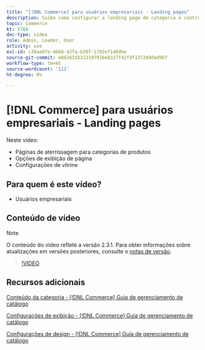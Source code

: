 ```yaml
---
title: "[!DNL Commerce] para usuários empresariais - Landing pages"
description: Saiba como configurar a landing page de categoria e controlar a aparência.
topic: Commerce
kt: 5766
doc-type: video
role: Admin, Leader, User
activity: use
exl-id: c38aa97e-4688-42fa-b39f-1702ef1469be
source-git-commit: e8d2631b31319701beb327f42fdf1372d9dad9b7
workflow-type: tm+mt
source-wordcount: '111'
ht-degree: 0%

---
```


# [!DNL Commerce] para usuários empresariais - Landing pages

Neste vídeo:

- Páginas de aterrissagem para categorias de produtos
- Opções de exibição de página
- Configurações de vitrine

## Para quem é este vídeo?

- Usuários empresariais

## Conteúdo de vídeo

>[!NOTE]
>
>O conteúdo do vídeo reflete a versão 2.3.1. Para obter informações sobre atualizações em versões posteriores, consulte o [notas de versão](https://experienceleague.adobe.com/docs/commerce-operations/release/notes/overview.html).

>[!VIDEO](https://video.tv.adobe.com/v/36388/?quality=12&learn=on)

## Recursos adicionais

[Conteúdo da categoria - [!DNL Commerce] Guia de gerenciamento de catálogo](https://experienceleague.adobe.com/docs/commerce-admin/catalog/categories/create/categories-content-settings.html)

[Configurações de exibição - [!DNL Commerce] Guia de gerenciamento de catálogo](https://experienceleague.adobe.com/docs/commerce-admin/catalog/categories/create/categories-display-settings.html)

[Configurações de design - [!DNL Commerce] Guia de gerenciamento de catálogo](https://experienceleague.adobe.com/docs/commerce-admin/catalog/categories/create/categories-custom-design.html)
